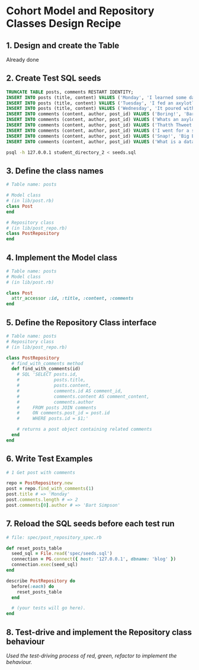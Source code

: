 # Cohort Model and Repository Classes Design Recipe

## 1. Design and create the Table

Already done

## 2. Create Test SQL seeds

```sql
TRUNCATE TABLE posts, comments RESTART IDENTITY;
INSERT INTO posts (title, content) VALUES ('Monday', 'I learned some databases');
INSERT INTO posts (title, content) VALUES ('Tuesday', 'I fed an axylotl');
INSERT INTO posts (title, content) VALUES ('Wednesday', 'It poured with rain');
INSERT INTO comments (content, author, post_id) VALUES ('Boring!', 'Bart Simpson', 1);
INSERT INTO comments (content, author, post_id) VALUES ('Whats an axylotl?', 'Homer Simpson', 2);
INSERT INTO comments (content, author, post_id) VALUES ('Thatth Thweet', 'Daffy Duck', 2);
INSERT INTO comments (content, author, post_id) VALUES ('I went for a swim', 'Goldilocks', 3);
INSERT INTO comments (content, author, post_id) VALUES ('Snap!', 'Big Bad Wolf', 1);
INSERT INTO comments (content, author, post_id) VALUES ('What is a database?', 'Red Riding Hood', 1);
```

```bash
psql -h 127.0.0.1 student_directory_2 < seeds.sql
```

## 3. Define the class names

```ruby
# Table name: posts

# Model class
# (in lib/post.rb)
class Post
end

# Repository class
# (in lib/post_repo.rb)
class PostRepository
end
```

## 4. Implement the Model class

```ruby
# Table name: posts
# Model class
# (in lib/post.rb)

class Post
  attr_accessor :id, :title, :content, :comments
end
```

## 5. Define the Repository Class interface

```ruby
# Table name: posts
# Repository class
# (in lib/post_repo.rb)

class PostRepository
  # find_with_comments method
  def find_with_comments(id)
    # SQL 'SELECT posts.id,
    #             posts.title, 
    #             posts.content,
    #             comments.id AS comment_id,
    #             comments.content AS comment_content,
    #             comments.author
    #     FROM posts JOIN comments
    #     ON comments.post_id = post.id
    #     WHERE posts.id = $1;'

    # returns a post object containing related comments
  end
end
```

## 6. Write Test Examples

```ruby
# 1 Get post with comments

repo = PostRepository.new
post = repo.find_with_comments(1)
post.title # => 'Monday'
post.comments.length # => 2
post.comments[0].author # => 'Bart Simpson'
```

## 7. Reload the SQL seeds before each test run

```ruby
# file: spec/post_repository_spec.rb

def reset_posts_table
  seed_sql = File.read('spec/seeds.sql')
  connection = PG.connect({ host: '127.0.0.1', dbname: 'blog' })
  connection.exec(seed_sql)
end

describe PostRepository do
  before(:each) do
    reset_posts_table
  end

  # (your tests will go here).
end
```

## 8. Test-drive and implement the Repository class behaviour

_Used the test-driving process of red, green, refactor to implement the behaviour._